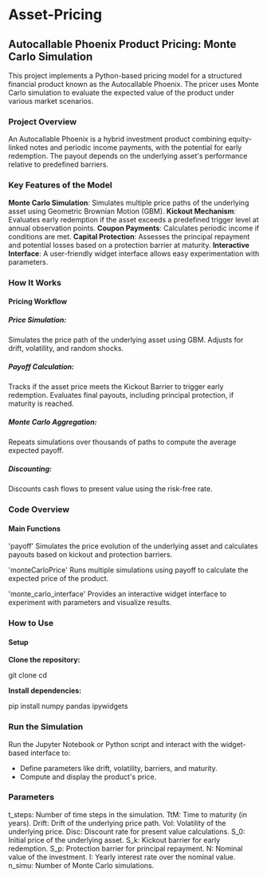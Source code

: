 # Asset-Pricing
## Autocallable Phoenix Product Pricing: Monte Carlo Simulation
This project implements a Python-based pricing model for a structured financial product known as the Autocallable Phoenix. The pricer uses Monte Carlo simulation to evaluate the expected value of the product under various market scenarios.

### Project Overview
An Autocallable Phoenix is a hybrid investment product combining equity-linked notes and periodic income payments, with the potential for early redemption. The payout depends on the underlying asset's performance relative to predefined barriers.

### Key Features of the Model
**Monte Carlo Simulation**: Simulates multiple price paths of the underlying asset using Geometric Brownian Motion (GBM).
**Kickout Mechanism**: Evaluates early redemption if the asset exceeds a predefined trigger level at annual observation points.
**Coupon Payments**: Calculates periodic income if conditions are met.
**Capital Protection**: Assesses the principal repayment and potential losses based on a protection barrier at maturity.
**Interactive Interface**: A user-friendly widget interface allows easy experimentation with parameters.

### How It Works
#### Pricing Workflow
##### Price Simulation:
Simulates the price path of the underlying asset using GBM.
Adjusts for drift, volatility, and random shocks.
##### Payoff Calculation: 
Tracks if the asset price meets the Kickout Barrier to trigger early redemption.
Evaluates final payouts, including principal protection, if maturity is reached.
##### Monte Carlo Aggregation:
Repeats simulations over thousands of paths to compute the average expected payoff.
##### Discounting: 
Discounts cash flows to present value using the risk-free rate.

### Code Overview
#### Main Functions
'payoff' Simulates the price evolution of the underlying asset and calculates payouts based on kickout and protection barriers.

'monteCarloPrice' Runs multiple simulations using payoff to calculate the expected price of the product.

'monte_carlo_interface' Provides an interactive widget interface to experiment with parameters and visualize results.

### How to Use
#### Setup

**Clone the repository:**

git clone <repository-url>
cd <repository-directory>

**Install dependencies:**

pip install numpy pandas ipywidgets

### Run the Simulation
Run the Jupyter Notebook or Python script and interact with the widget-based interface to:
- Define parameters like drift, volatility, barriers, and maturity.
- Compute and display the product's price.

### Parameters
t_steps: Number of time steps in the simulation.
TtM: Time to maturity (in years).
Drift: Drift of the underlying price path.
Vol: Volatility of the underlying price.
Disc: Discount rate for present value calculations.
S_0: Initial price of the underlying asset.
S_k: Kickout barrier for early redemption.
S_p: Protection barrier for principal repayment.
N: Nominal value of the investment.
I: Yearly interest rate over the nominal value.
n_simu: Number of Monte Carlo simulations.
